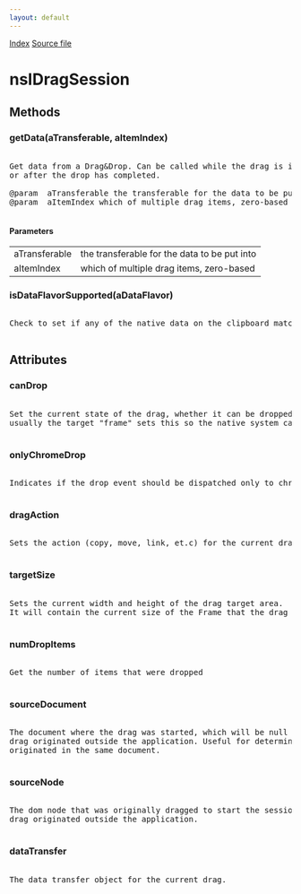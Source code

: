 ```yaml
---
layout: default
---
```

<div id='links'><a href="../index.html">Index</a>
<a href="http://dxr.mozilla.org/mozilla-central/source/widget/nsIDragSession.idl">Source file</a>
</div>

# nsIDragSession #

## Methods ##

### getData(aTransferable, aItemIndex) ###
<pre>  
Get data from a Drag&Drop. Can be called while the drag is in process  
or after the drop has completed.    
  
@param  aTransferable the transferable for the data to be put into  
@param  aItemIndex which of multiple drag items, zero-based  
  
</pre>
#### Parameters ####

<table>

<tr>
<td>aTransferable</td>
<td>the transferable for the data to be put into  
</td>
</tr>

<tr>
<td>aItemIndex</td>
<td>which of multiple drag items, zero-based  
</td>
</tr>

</table>

### isDataFlavorSupported(aDataFlavor) ###
<pre>  
Check to set if any of the native data on the clipboard matches this data flavor  
  
</pre>
## Attributes ##

### canDrop ###
<pre>  
Set the current state of the drag, whether it can be dropped or not.  
usually the target "frame" sets this so the native system can render the correct feedback  
  
</pre>
### onlyChromeDrop ###
<pre>  
Indicates if the drop event should be dispatched only to chrome.  
  
</pre>
### dragAction ###
<pre>  
Sets the action (copy, move, link, et.c) for the current drag   
  
</pre>
### targetSize ###
<pre>  
Sets the current width and height of the drag target area.   
It will contain the current size of the Frame that the drag is currently in  
  
</pre>
### numDropItems ###
<pre>  
Get the number of items that were dropped  
  
</pre>
### sourceDocument ###
<pre>  
The document where the drag was started, which will be null if the  
drag originated outside the application. Useful for determining if a drop  
originated in the same document.  
  
</pre>
### sourceNode ###
<pre>  
The dom node that was originally dragged to start the session, which will be null if the  
drag originated outside the application.  
  
</pre>
### dataTransfer ###
<pre>  
The data transfer object for the current drag.  
  
</pre>